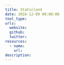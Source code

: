 ```yaml
---
title: Staticland
date: 2016-12-09 00:00:00
tool_type:
urls:
  website:
  github:
  twitter:
resources:
  - name:
    url:
description:
---
```




